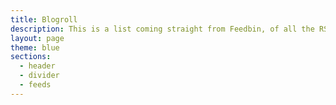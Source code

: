 ```yaml
---
title: Blogroll
description: This is a list coming straight from Feedbin, of all the RSS feeds, and email newsletters that I read and enjoy regularly, this should update 'magically' as I add new subscriptions.
layout: page
theme: blue
sections:
  - header
  - divider
  - feeds
---
```

